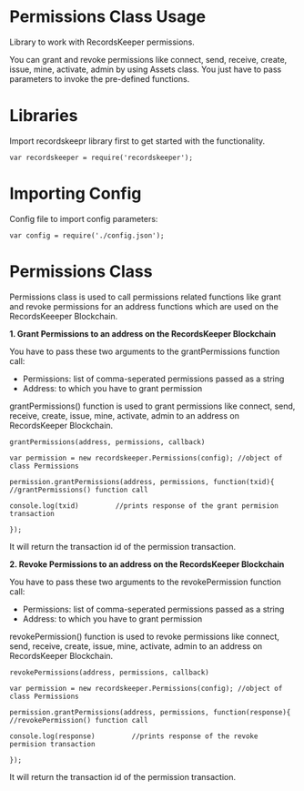 Permissions Class Usage 
========================
Library to work with RecordsKeeper permissions.

You can grant and revoke permissions like connect, send, receive, create, issue, mine, activate, admin by using Assets class. You just have to pass parameters to invoke the pre-defined functions.

Libraries
=========

Import recordskeepr library first to get started with the functionality.

``` {.sourceCode .nodejs}
var recordskeeper = require('recordskeeper'); 
```

Importing Config
===================

Config file to import config parameters:

``` {.sourceCode .nodejs}
var config = require('./config.json');
```

Permissions Class
=================

<div class="Permissions">

Permissions class is used to call permissions related functions like
grant and revoke permissions for an address functions which are used on
the RecordsKeeeper Blockchain.

</div>

**1. Grant Permissions to an address on the RecordsKeeper Blockchain**

You have to pass these two arguments to the grantPermissions function
call:

-   Permissions: list of comma-seperated permissions passed as a string
-   Address: to which you have to grant permission

grantPermissions() function is used to grant permissions like connect,
send, receive, create, issue, mine, activate, admin to an address on
RecordsKeeper Blockchain.

``` {.sourceCode .nodejs}
grantPermissions(address, permissions, callback)

var permission = new recordskeeper.Permissions(config); //object of class Permissions  

permission.grantPermissions(address, permissions, function(txid){ //grantPermissions() function call   

console.log(txid)         //prints response of the grant permision transaction

});
```

It will return the transaction id of the permission transaction.

**2. Revoke Permissions to an address on the RecordsKeeper Blockchain**

You have to pass these two arguments to the revokePermission function
call:

-   Permissions: list of comma-seperated permissions passed as a string
-   Address: to which you have to grant permission

revokePermission() function is used to revoke permissions like connect,
send, receive, create, issue, mine, activate, admin to an address on
RecordsKeeper Blockchain.

``` {.sourceCode .nodejs}
revokePermissions(address, permissions, callback) 

var permission = new recordskeeper.Permissions(config); //object of class Permissions

permission.grantPermissions(address, permissions, function(response){    //revokePermission() function call

console.log(response)         //prints response of the revoke permision transaction

});
```

It will return the transaction id of the permission transaction.
